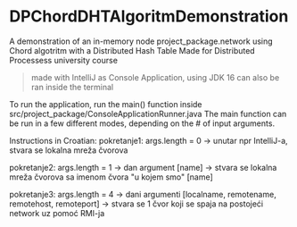# DPChordDHTAlgoritmDemonstration
 A demonstration of an in-memory node project_package.network using Chord algotritm with a Distributed Hash Table 
 Made for Distributed Processess university course
 
 > made with IntelliJ as Console Application, using JDK 16
 > can also be ran inside the terminal 

To run the application, run the main() function inside src/project_package/ConsoleApplicationRunner.java
The main function can be run in a few different modes, depending on the # of input arguments.

Instructions in Croatian: 
pokretanje1: args.length = 0
             -> unutar npr IntelliJ-a, stvara se lokalna mreža čvorova

 pokretanje2: args.length = 1
             -> dan argument [name]
             -> stvara se lokalna mreža čvorova sa imenom čvora "u kojem smo" [name]

pokretanje3: args.length = 4
             -> dani argumenti  [localname, remotename, remotehost, remoteport]
             -> stvara se 1 čvor koji se spaja na postojeći network uz pomoć RMI-ja
